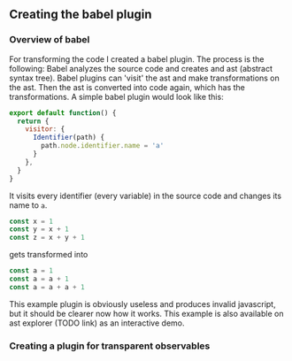 ## Creating the babel plugin

### Overview of babel

For transforming the code I created a babel plugin. The process is the following: Babel analyzes the source code and creates and ast (abstract syntax tree). Babel plugins can 'visit' the ast and make transformations on the ast. Then the ast is converted into code again, which has the transformations. A simple babel plugin would look like this:

```javascript
export default function() {
  return {
    visitor: {
      Identifier(path) {
        path.node.identifier.name = 'a'
      }
    },
  }
}
```

It visits every identifier (every variable) in the source code and changes its name to `a`.

<!-- TODO transform component left/right with arrow from left to right -->
```javascript
const x = 1
const y = x + 1
const z = x + y + 1
```

gets transformed into

```javascript
const a = 1
const a = a + 1
const a = a + a + 1
```

This example plugin is obviously useless and produces invalid javascript, but it should be clearer now how it works. This example is also available on ast explorer (TODO link) as an interactive demo.

<!-- Ast explorer gives a visual overview of the ast, the source code, the plugin code and the transformed code -->

### Creating a plugin for transparent observables
